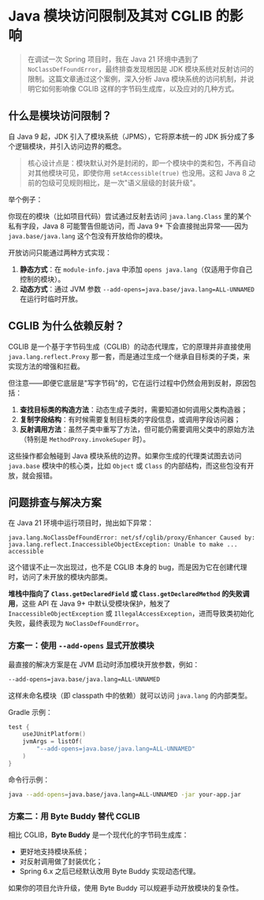 # Java 模块访问限制及其对 CGLIB 的影响

> 在调试一次 Spring 项目时，我在 Java 21 环境中遇到了 `NoClassDefFoundError`，最终排查发现根因是 JDK 模块系统对反射访问的限制。这篇文章通过这个案例，深入分析 Java 模块系统的访问机制，并说明它如何影响像 CGLIB 这样的字节码生成库，以及应对的几种方式。

## 什么是模块访问限制？

自 Java 9 起，JDK 引入了模块系统（JPMS），它将原本统一的 JDK 拆分成了多个逻辑模块，并引入访问边界的概念。

> 核心设计点是：模块默认对外是封闭的，即一个模块中的类和包，不再自动对其他模块可见，即使你用 `setAccessible(true)` 也没用。这和 Java 8 之前的包级可见规则相比，是一次"语义层级的封装升级"。

举个例子：

你现在的模块（比如项目代码）尝试通过反射去访问 `java.lang.Class` 里的某个私有字段，Java 8 可能警告但能访问，而 Java 9+ 下会直接抛出异常——因为 `java.base/java.lang` 这个包没有开放给你的模块。

开放访问只能通过两种方式实现：

1. **静态方式**：在 `module-info.java` 中添加 `opens java.lang`（仅适用于你自己控制的模块）。
2. **动态方式**：通过 JVM 参数 `--add-opens=java.base/java.lang=ALL-UNNAMED` 在运行时临时开放。

## CGLIB 为什么依赖反射？

CGLIB 是一个基于字节码生成（CGLIB）的动态代理库，它的原理并非直接使用 `java.lang.reflect.Proxy` 那一套，而是通过生成一个继承自目标类的子类，来实现方法的增强和拦截。

但注意——即便它底层是"写字节码"的，它在运行过程中仍然会用到反射，原因包括：

1. **查找目标类的构造方法**：动态生成子类时，需要知道如何调用父类构造器；
2. **复制字段结构**：有时候需要复制目标类的字段信息，或调用字段访问器；
3. **反射调用方法**：虽然子类中重写了方法，但可能仍需要调用父类中的原始方法（特别是 `MethodProxy.invokeSuper` 时）。

这些操作都会触碰到 Java 模块系统的边界。如果你生成的代理类试图去访问 `java.base` 模块中的核心类，比如 `Object` 或 `Class` 的内部结构，而这些包没有开放，就会报错。

## 问题排查与解决方案

在 Java 21 环境中运行项目时，抛出如下异常：

```text
java.lang.NoClassDefFoundError: net/sf/cglib/proxy/Enhancer Caused by: java.lang.reflect.InaccessibleObjectException: Unable to make ... accessible
```

这个错误不止一次出现过，也不是 CGLIB 本身的 bug，而是因为它在创建代理时，访问了未开放的模块内部类。

**堆栈中指向了 `Class.getDeclaredField` 或 `Class.getDeclaredMethod` 的失败调用**，这些 API 在 Java 9+ 中默认受模块保护，触发了 `InaccessibleObjectException` 或 `IllegalAccessException`，进而导致类初始化失败，最终表现为 `NoClassDefFoundError`。

### 方案一：使用 `--add-opens` 显式开放模块

最直接的解决方案是在 JVM 启动时添加模块开放参数，例如：

```bash
--add-opens=java.base/java.lang=ALL-UNNAMED
```

这样未命名模块（即 classpath 中的依赖）就可以访问 `java.lang` 的内部类型。

Gradle 示例：

```kotlin
test {
    useJUnitPlatform()
    jvmArgs = listOf(
        "--add-opens=java.base/java.lang=ALL-UNNAMED"
    )
}
```

命令行示例：

```bash
java --add-opens=java.base/java.lang=ALL-UNNAMED -jar your-app.jar
```

### 方案二：用 Byte Buddy 替代 CGLIB

相比 CGLIB，**Byte Buddy** 是一个现代化的字节码生成库：

- 更好地支持模块系统；
- 对反射调用做了封装优化；
- Spring 6.x 之后已经默认改用 Byte Buddy 实现动态代理。

如果你的项目允许升级，使用 Byte Buddy 可以规避手动开放模块的复杂性。

